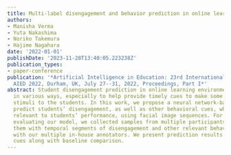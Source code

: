 ```yaml
---
title: Multi-label disengagement and behavior prediction in online learning
authors:
- Manisha Verma
- Yuta Nakashima
- Noriko Takemura
- Hajime Nagahara
date: '2022-01-01'
publishDate: '2023-11-28T13:40:05.223238Z'
publication_types:
- paper-conference
publication: '*Artificial Intelligence in Education: 23rd International Conference,
  AIED 2022, Durham, UK, July 27--31, 2022, Proceedings, Part I*'
abstract: Student disengagement prediction in online learning environments is beneficial
  in various ways, especially to help provide timely cues to make some feedback or
  stimuli to the students. In this work, we propose a neural network-based model to
  predict students’ disengagement, as well as other behavioral cues, which might be
  relevant to students’ performance, using facial image sequences. For training and
  evaluating our model, we collected samples from multiple participants and annotated
  them with temporal segments of disengagement and other relevant behavioral cues
  with our multiple in-house annotators. We present prediction results of all behavior
  cues along with baseline comparison.
---
```

